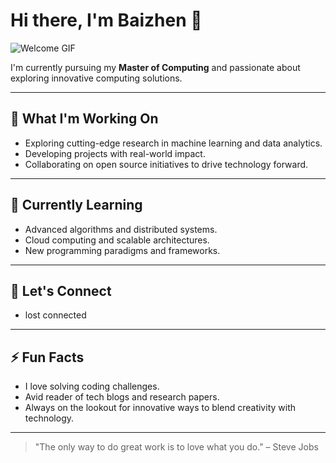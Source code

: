 # Hi there, I'm Baizhen 👋

![Welcome GIF](https://media.giphy.com/media/ASd0Ukj0y3qMM/giphy.gif)

I'm currently pursuing my **Master of Computing** and passionate about exploring innovative computing solutions.

---

## 🔭 What I'm Working On
- Exploring cutting-edge research in machine learning and data analytics.
- Developing projects with real-world impact.
- Collaborating on open source initiatives to drive technology forward.

---

## 🌱 Currently Learning
- Advanced algorithms and distributed systems.
- Cloud computing and scalable architectures.
- New programming paradigms and frameworks.

---

## 💬 Let's Connect
- lost connected

---

## ⚡ Fun Facts
- I love solving coding challenges.
- Avid reader of tech blogs and research papers.
- Always on the lookout for innovative ways to blend creativity with technology.

---

> "The only way to do great work is to love what you do." – Steve Jobs
